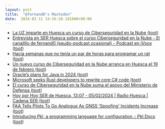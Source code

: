 ```yaml
---
layout: post
title:  "@fernand0's Mastodon"
date:  2024-02-11 14:26:28.181000+00:00
---
```

*  [La UZ imparte en Huesca un curso de Ciberseguridad en la Nube  ](https://www.ondacero.es/emisoras/aragon/noticias/imparte-huesca-curso-ciberseguridad-nube_2024020965c6219982085c00015c165f.htm) ([toot](https://mastodon.social/@fernand0/111913309842904134))
*  [Entrevista en SER Huesca sobre el curso Ciberseguridad en la Nube - El canalillo de fernand0 (seudo-podcast ocasional) - Podcast en iVoox ](https://www.ivoox.com/entrevista-ser-huesca-sobre-curso-ciberseguridad-audios-mp3_rf_124028026_1.htm) ([toot](https://mastodon.social/@fernand0/111913160939094106))
*  [Hacía semanas que no tenía un par de horas para programar un rat ](https://mastodon.social/@fernand0/111913030752139445) ([toot](https://mastodon.social/@fernand0/111913030752139445))
*  [Un nuevo curso de Ciberseguridad en la Nube arranca en Huesca el 19 de febrero  ](https://www.heraldo.es/noticias/aragon/huesca/2024/02/09/un-nuevo-curso-de-ciberseguridad-en-la-nube-arranca-en-huesca-el-19-de-febrero-1709900.html) ([toot](https://mastodon.social/@fernand0/111912993248455768))
*  [Oracle’s plans for Java in 2024 ](https://www.infoworld.com/article/3712441/oracles-plans-for-java-in-2024.htm) ([toot](https://mastodon.social/@fernand0/111912939098514756))
*  [Microsoft seeks Rust developers to rewrite core C# code ](https://www.theregister.com/2024/01/31/microsoft_seeks_rust_developers) ([toot](https://mastodon.social/@fernand0/111912750700930078))
*  [El curso de Ciberseguridad en la Nube suma el apoyo del Ministerio de Defensa  ](https://www.diariodelaltoaragon.es/noticias/huesca/2024/02/09/el-curso-de-ciberseguridad-en-la-nube-suma-el-apoyo-del-ministerio-de-defensa-1709898-daa.html) ([toot](https://mastodon.social/@fernand0/111912703001473454))
*  [Hoy por Hoy SER de Huesca, 13:07 - 05/02/2024 \| Radio Huesca \| Cadena SER ](https://cadenaser.com/audio/cadenaser_huesca_hoyporhoyserdehuesca_20240205_130704_140000) ([toot](https://mastodon.social/@fernand0/111912549690053194))
*  [FAA Tells Pilots To Go Analogue As GNSS ‘Spoofing’ Incidents Increase ](https://www.forbes.com/sites/marisagarcia/2024/02/03/faa-tells-pilots-to-go-analogue-as-gnss-spoofing-incidents-increase) ([toot](https://mastodon.social/@fernand0/111912464993161253))
*  [Introducing Pkl, a programming language for configuration :: Pkl Docs ](https://pkl-lang.org/blog/introducing-pkl.htm) ([toot](https://mastodon.social/@fernand0/111912275288296776))
